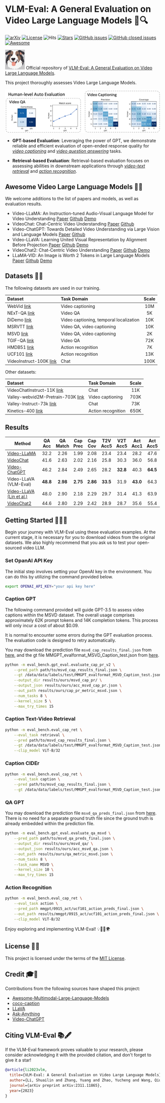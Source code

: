 # VLM-Eval: A General Evaluation on Video Large Language Models 🎯🔍

[![arXiv](https://img.shields.io/badge/arXiv-2311.11865-COLOR.svg)](https://arxiv.org/abs/2311.11865)
[![License](https://img.shields.io/badge/License-MIT-yellow)](https://github.com/zyayoung/Awesome-Video-LLMs/blob/main/LICENSE)
![Hits](https://hits.seeyoufarm.com/api/count/incr/badge.svg?url=https%3A%2F%2Fgithub.com%2Fzyayoung%2FVLM-Eval&count_bg=%2379C83D&title_bg=%23555555&icon=&icon_color=%23E7E7E7&title=hits&edge_flat=false)
[![Stars](https://badgen.net/github/stars/zyayoung/Awesome-Video-LLMs)](https://github.com/zyayoung/Awesome-Video-LLMs/stargazers)
[![GitHub issues](https://badgen.net/github/open-issues/zyayoung/Awesome-Video-LLMs)](https://github.com/zyayoung/Awesome-Video-LLMs/issues?q=is%3Aopen+is%3Aissue)
[![GitHub closed issues](https://badgen.net/github/closed-issues/zyayoung/Awesome-Video-LLMs)](https://github.com/zyayoung/Awesome-Video-LLMs/issues?q=is%3Aissue+is%3Aclosed)
[![Awesome](https://cdn.rawgit.com/sindresorhus/awesome/d7305f38d29fed78fa85652e3a63e154dd8e8829/media/badge.svg)](https://github.com/sindresorhus/awesome)

<img width="64px" src="images/icon.jpg"></img> Official repository of [VLM-Eval: A General Evaluation on Video Large Language Models](https://arxiv.org/abs/2311.11865).

This project thoroughly assesses Video Large Language Models.

![](images/eval.jpg)

- **GPT-based Evaluation**: Leveraging the power of GPT, we demonstrate reliable and efficient evaluation of open-ended response quality for *[video captioning](#caption-gpt)* and *[video question answering](#qa-gpt)* tasks.

- **Retrieval-based Evaluation**: Retrieval-based evaluation focuses on assessing abilities in downstream applications through *[video-text retrieval](#caption-text-video-retrieval)* and *[action recognition](#action-regonition)*.

## Awesome Video Large Language Models 🎥🦙

We welcome additions to the list of papers and models, as well as evaluation results.

- Video-LLaMA: An Instruction-tuned Audio-Visual Language Model for Video Understanding  [Paper](https://arxiv.org/pdf/2306.02858.pdf) [Github](https://github.com/DAMO-NLP-SG/Video-LLaMA) [Demo](https://huggingface.co/spaces/DAMO-NLP-SG/Video-LLaMA)
- VideoChat: Chat-Centric Video Understanding [Paper](https://arxiv.org/pdf/2305.06355.pdf) [Github](https://github.com/OpenGVLab/Ask-Anything)
- Video-ChatGPT: Towards Detailed Video Understanding via Large Vision and Language Models [Paper](https://arxiv.org/abs/2306.05424) [Github](https://github.com/mbzuai-oryx/Video-ChatGPT)
- Video-LLaVA: Learning United Visual Representation by Alignment Before Projection [Paper](https://arxiv.org/pdf/2311.10122.pdf) [Github](https://github.com/PKU-YuanGroup/Video-LLaVA) [Demo](https://huggingface.co/spaces/LanguageBind/Video-LLaVA)
- VideoChat2: Chat-Centric Video Understanding [Paper](https://arxiv.org/abs/2311.17005) [Github](https://github.com/OpenGVLab/Ask-Anything/tree/main/video_chat2) [Demo](https://huggingface.co/spaces/OpenGVLab/VideoChat2)
- LLaMA-VID: An Image is Worth 2 Tokens in Large Language Models  [Paper](https://arxiv.org/pdf/2311.17043.pdf) [Github](https://github.com/dvlab-research/LLaMA-VID) [Demo](http://103.170.5.190:7864/)

## Datasets 💾🌐

The following datasets are used in our training.

| Dataset                                                                                                                                        | Task Domain                             | Scale |
| :--------------------------------------------------------------------------------------------------------------------------------------------- | :-------------------------------------- | :---: |
| WebVid [link](https://github.com/m-bain/webvid)                                                                                                | Video captioning                        |  10M  |
| NExT-QA [link](https://doc-doc.github.io/docs/nextqa.html)                                                                                     | Video QA                                |  5K   |
| DiDemo [link](https://github.com/LisaAnne/TemporalLanguageRelease)                                                                             | Video captioning, temporal localization |  10K  |
| MSRVTT [link](https://www.microsoft.com/en-us/research/publication/msr-vtt-a-large-video-description-dataset-for-bridging-video-and-language/) | Video QA, video captioning              |  10K  |
| MSVD [link](https://www.cs.utexas.edu/users/ml/clamp/videoDescription/)                                                                        | Video QA, video captioning              |  2K   |
| TGIF-QA [link](https://github.com/YunseokJANG/tgif-qa/blob/master/dataset/README.md)                                                           | Video QA                                |  72K  |
| HMDB51 [link](https://serre-lab.clps.brown.edu/resource/hmdb-a-large-human-motion-database/)                                                   | Action recognition                      |  7K   |
| UCF101 [link](https://www.crcv.ucf.edu/data/UCF101.php)                                                                                        | Action recognition                      |  13K  |
| VideoInstruct-100K [link](https://huggingface.co/datasets/MBZUAI/VideoInstruct-100K)                                                           | Chat                                    | 100K  |

Other datasets:

| Dataset                                                                                                       | Task Domain        | Scale |
| :------------------------------------------------------------------------------------------------------------ | :----------------- | :---: |
| VideoChatInstruct-11K [link](https://github.com/OpenGVLab/InternVideo/tree/main/Data/instruction_data)        | Chat               |  11K  |
| Valley-webvid2M-Pretrain-703K [link](https://huggingface.co/datasets/luoruipu1/Valley-webvid2M-Pretrain-703K) | Video captioning   | 703K  |
| Valley-Instruct-73k [link](https://huggingface.co/datasets/luoruipu1/Valley-Instruct-73k)                     | Chat               |  73K  |
| Kinetics-400 [link](https://github.com/cvdfoundation/kinetics-dataset)                                        | Action recognition | 650K  |

## Results

| Method                                                            | QA<br>Acc | QA<br>Match | Cap<br>Prec | Cap<br>Cov | T2V<br>Acc5 | V2T<br>Acc5 | Act<br>Acc1 | Act<br>Acc5 |
| ----------------------------------------------------------------- | :-------: | :---------: | :---------: | :--------: | :---------: | :---------: | :---------: | :---------: |
| [Video-LLaMA](https://github.com/DAMO-NLP-SG/Video-LLaMA)         |   32.2    |    2.26     |    1.99     |    2.08    |    23.4     |    23.4     |    28.2     |    47.6     |
| [VideoChat](https://github.com/OpenGVLab/Ask-Anything)            |   41.6    |    2.63     |    2.02     |    2.16    |    25.8     |    30.3     |    36.0     |    56.8     |
| [Video-ChatGPT](https://github.com/mbzuai-oryx/Video-ChatGPT)     |   46.2    |    2.84     |    2.49     |    2.65    |    28.2     |  **32.8**   |    40.3     |  **64.5**   |
| Video-LLaVA (VLM-Eval)                                            | **48.8**  |  **2.98**   |  **2.75**   |  **2.86**  |  **33.5**   |    31.9     |  **43.0**   |    64.3     |
| [Video-LLaVA (Lin et al.)](https://github.com/PKU-YuanGroup/Video-LLaVA) |   48.0    |    2.90     |    2.18     |    2.29    |    29.7     |    31.4     |    41.3     |    63.9     |
| [VideoChat2](https://github.com/OpenGVLab/Ask-Anything)           |   44.6    |    2.80     |    2.29     |    2.42    |    28.9     |    28.7     |    35.6     |    55.4     |

## Getting Started 🚀👨‍💻

Begin your journey with VLM-Eval using these evaluation examples. At the current stage, it is necessary for you to download videos from the original datasets. We also highly recommend that you ask us to test your open-sourced video LLM.

### Set OpanAI API Key

The initial step involves setting your OpenAI key in the environment. You can do this by utilizing the command provided below.

```bash
export OPENAI_API_KEY="your api key here"
```

### Caption GPT

The following command provided will guide GPT-3.5 to assess video captions within the MSVD dataset.
The overall usage comprises approximately 62K prompt tokens and 14K completion tokens. This process will only incur a cost of about $0.09.

It is normal to encounter some errors during the GPT evaluation process. The evaluation code is designed to retry automatically.

You may download the prediction file `msvd_cap_results_final.json` from [here](https://drive.google.com/file/d/1v016zOWFiYWoXrJfGfF3iL5_v6BBQ4ST/view?usp=sharing), and the gt file MMGPT_evalformat_MSVD_Caption_test.json from [here](https://drive.google.com/file/d/1pRMhK2FV5Db4zHKX0vAbSVL21pbHBv1T/view?usp=sharing).

```bash
python -m eval_bench.gpt_eval.evaluate_cap_pr_v2 \
    --pred_path path/to/msvd_cap_results_final.json \
    --gt /data/data/labels/test/MMGPT_evalformat_MSVD_Caption_test.json \
    --output_dir results/ours/msvd_cap_pr/ \
    --output_json results/ours/acc_msvd_cap_pr.json \
    --out_path results/ours/cap_pr_metric_msvd.json \
    --num_tasks 8 \
    --kernel_size 5 \
    --max_try_times 15
```

### Caption Text-Video Retrieval

```bash
python -m eval_bench.eval_cap_ret \
    --eval_task retrieval \
    --pred path/to/msvd_cap_results_final.json \
    --gt /data/data/labels/test/MMGPT_evalformat_MSVD_Caption_test.json \
    --clip_model ViT-B/32
```

### Caption CIDEr

```bash
python -m eval_bench.eval_cap_ret \
    --eval_task caption \
    --pred path/to/msvd_cap_results_final.json \
    --gt /data/data/labels/test/MMGPT_evalformat_MSVD_Caption_test.json
```

### QA GPT

You may download the prediction file `msvd_qa_preds_final.json` from [here](https://drive.google.com/file/d/1_Gsg3WvxtADouqwYLXGf9Q2rjw23N1cC/view?usp=sharing). There is no need for a separate ground truth file since the ground truth is already embedded within the prediction file.

```bash
python -m eval_bench.gpt_eval.evaluate_qa_msvd \
    --pred_path path/to/msvd_qa_preds_final.json \
    --output_dir results/ours/msvd_qa/ \
    --output_json results/ours/acc_msvd_qa.json \
    --out_path results/ours/qa_metric_msvd.json \
    --num_tasks 8 \
    --task_name MSVD \
    --kernel_size 10 \
    --max_try_times 15
```

### Action Recognition

```bash
python -m eval_bench.eval_cap_ret \
    --eval_task action \
    --pred_path mmgpt/0915_act/ucf101_action_preds_final.json \
    --out_path results/mmgpt/0915_act/ucf101_action_preds_final.json \
    --clip_model ViT-B/32
```

Enjoy exploring and implementing VLM-Eval! 💡👩‍💻🌍

## License 📝🔐

This project is licensed under the terms of the [MIT License](LICENSE).

## Credit 🎓🤝

Contributions from the following sources have shaped this project:

- [Awesome-Multimodal-Large-Language-Models](https://github.com/BradyFU/Awesome-Multimodal-Large-Language-Models)
- [coco-caption](https://github.com/tylin/coco-caption)
- [LLaVA](https://github.com/haotian-liu/LLaVA)
- [Ask-Anything](https://github.com/OpenGVLab/Ask-Anything)
- [Video-ChatGPT](https://github.com/mbzuai-oryx/Video-ChatGPT)

## Citing VLM-Eval 📚🖋

If the VLM-Eval framework proves valuable to your research, please consider acknowledging it with the provided citation, and don't forget to give it a star!

```bibtex
@article{li2023vlm,
  title={VLM-Eval: A General Evaluation on Video Large Language Models},
  author={Li, Shuailin and Zhang, Yuang and Zhao, Yucheng and Wang, Qiuyue and Jia, Fan and Liu, Yingfei and Wang, Tiancai},
  journal={arXiv preprint arXiv:2311.11865},
  year={2023}
}
```

